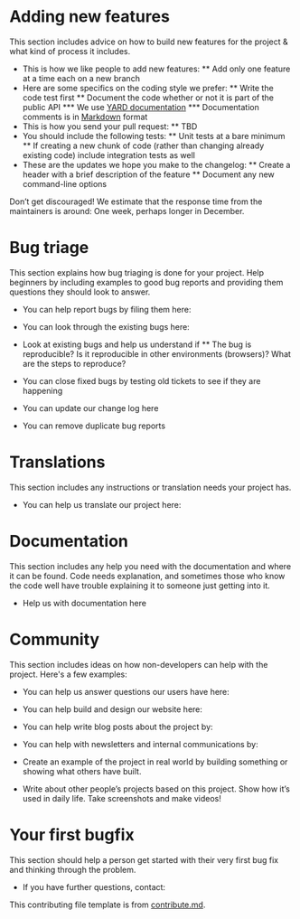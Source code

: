 # Adding new features

This section includes advice on how to build new features for the project & what kind of process it includes. 

* This is how we like people to add new features:
** Add only one feature at a time each on a new branch
* Here are some specifics on the coding style we prefer:
** Write the code test first
** Document the code whether or not it is part of the public API
*** We use [YARD documentation](http://yardoc.org/)
*** Documentation comments is in [Markdown](http://daringfireball.net/projects/markdown/) format
* This is how you send your pull request:
** TBD
* You should include the following tests:
** Unit tests at a bare minimum
** If creating a new chunk of code (rather than changing already existing code) include integration tests as well
* These are the updates we hope you make to the changelog:
** Create a header with a brief description of the feature
** Document any new command-line options

Don’t get discouraged! We estimate that the response time from the maintainers is around: One week, perhaps longer in December.

# Bug triage

This section explains how bug triaging is done for your project. Help beginners by including examples to good bug reports and providing them questions they should look to answer. 

* You can help report bugs by filing them here: 
* You can look through the existing bugs here: 

* Look at existing bugs and help us understand if
** The bug is reproducible? Is it reproducible in other environments (browsers)? What are the steps to reproduce? 

* You can close fixed bugs by testing old tickets to see if they are
happening
* You can update our change log here
* You can remove duplicate bug reports

# Translations

This section includes any instructions or translation needs your project has. 

* You can help us translate our project here: 

# Documentation

This section includes any help you need with the documentation and where it can be found. Code needs explanation, and sometimes those who know the code well have trouble explaining it to someone just getting into it. 

* Help us with documentation here

# Community 
This section includes ideas on how non-developers can help with the project. Here's a few examples:

* You can help us answer questions our users have here: 
* You can help build and design our website here:
* You can help write blog posts about the project by: 
* You can help with newsletters and internal communications by: 

* Create an example of the project in real world by building something or
showing what others have built. 
* Write about other people’s projects based on this project. Show how
it’s used in daily life. Take screenshots and make videos!


# Your first bugfix
This section should help a person get started with their very first bug fix and thinking through the problem.

* If you have further questions, contact:

This contributing file template is from [contribute.md](http://contribute.md/).
